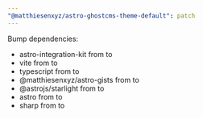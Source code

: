 ```yaml
---
"@matthiesenxyz/astro-ghostcms-theme-default": patch
---
```


Bump dependencies:

- astro-integration-kit from to
- vite from to
- typescript from to
- @matthiesenxyz/astro-gists from to
- @astrojs/starlight from to
- astro from to
- sharp from to
